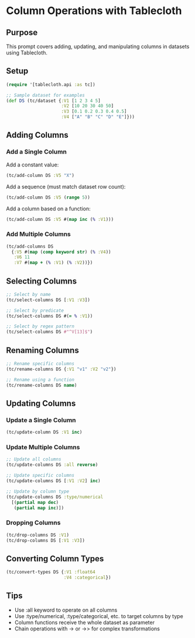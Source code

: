 # Column Operations with Tablecloth

## Purpose
This prompt covers adding, updating, and manipulating columns in datasets using Tablecloth.

## Setup
```clojure
(require '[tablecloth.api :as tc])

;; Sample dataset for examples
(def DS (tc/dataset {:V1 [1 2 3 4 5]
                     :V2 [10 20 30 40 50]
                     :V3 [0.1 0.2 0.3 0.4 0.5]
                     :V4 ["A" "B" "C" "D" "E"]}))
```

## Adding Columns

### Add a Single Column
Add a constant value:
```clojure
(tc/add-column DS :V5 "X")
```

Add a sequence (must match dataset row count):
```clojure
(tc/add-column DS :V5 (range 5))
```

Add a column based on a function:
```clojure
(tc/add-column DS :V5 #(map inc (% :V1)))
```

### Add Multiple Columns
```clojure
(tc/add-columns DS 
  {:V5 #(map (comp keyword str) (% :V4))
   :V6 11
   :V7 #(map + (% :V1) (% :V2))})
```

## Selecting Columns

```clojure
;; Select by name
(tc/select-columns DS [:V1 :V3])

;; Select by predicate
(tc/select-columns DS #(= % :V1))

;; Select by regex pattern
(tc/select-columns DS #"^V[13]$")
```

## Renaming Columns

```clojure
;; Rename specific columns
(tc/rename-columns DS {:V1 "v1" :V2 "v2"})

;; Rename using a function
(tc/rename-columns DS name)
```

## Updating Columns

### Update a Single Column
```clojure
(tc/update-column DS :V1 inc)
```

### Update Multiple Columns
```clojure
;; Update all columns
(tc/update-columns DS :all reverse)

;; Update specific columns
(tc/update-columns DS [:V1 :V2] inc)

;; Update by column type
(tc/update-columns DS :type/numerical 
  [(partial map dec)
   (partial map inc)])
```

### Dropping Columns
```clojure
(tc/drop-columns DS :V1)
(tc/drop-columns DS [:V1 :V3])
```

## Converting Column Types
```clojure
(tc/convert-types DS {:V1 :float64
                      :V4 :categorical})
```

## Tips
- Use :all keyword to operate on all columns
- Use :type/numerical, :type/categorical, etc. to target columns by type
- Column functions receive the whole dataset as parameter
- Chain operations with -> or ->> for complex transformations